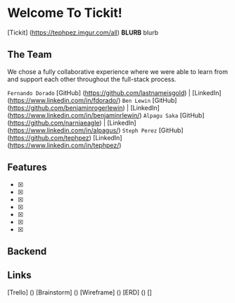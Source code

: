 # Welcome To Tickit!
[Tickit] (https://tephpez.imgur.com/all)
**BLURB**
blurb

## The Team

We chose a fully collaborative experience where we were able to learn from and support each other throughout the full-stack process.

`Fernando Dorado`
[GitHub] (https://github.com/lastnameisgold) |
[LinkedIn] (https://www.linkedin.com/in/fdorado/)
`Ben Lewin`
[GitHub] (https://github.com/benjaminrogerlewin) | 
[LinkedIn] (https://www.linkedin.com/in/benjaminrlewin/)
`Alpagu Saka`
[GitHub] (https://github.com/narniaeagle) | 
[LinkedIn] (https://www.linkedin.com/in/alpagus/)
`Steph Perez`
[GitHub] (https://github.com/tephpez)
[LinkedIn] (https://www.linkedin.com/in/tephpez/)

## Features

- [x]
- [x]
- [x]
- [x]
- [x]
- [x]
- [x]

## Backend


## Links
[Trello] ()
[Brainstorm] ()
[Wireframe] ()
[ERD] ()
[]



